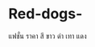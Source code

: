 # Red-dogs-
แฟชั่น
ราคา
สี ขาว ดำ เทา แดง<!DOCTYPE html>
<html lang="th">
<head>
  <meta charset="UTF-8" />
  <meta name="viewport" content="width=device-width, initial-scale=1.0" />
  <title>Red Dogs | แบรนด์เสื้อผ้า
  <style>
    body {
      margin: 0;
      font-family: 'Sarabun', sans-serif;
      background-color: 
    }

    header {
      background-color: #111;
      color: white;
      padding: 20px;
      text-align: center;
      font-size: 28px;
      letter-spacing: 1px;
    }

    .product-list {
      display: grid;
      grid-template-columns: repeat(auto-fit, minmax(250px, 1fr));
      gap: 20px;
      padding: 20px;
    }

    .product {
      background-color: white;
      border-radius: 10px;
      box-shadow: 0 4px 8px rgba(0,0,0,0.1);
      overflow: hidden;
      transition: transform 0.3s;
    }

    .product:hover {
      transform: translateY(-5px);
    }

    .product img {
      width: 100%;
      height: 300px;
      object-fit: cover;
    }

    .product-details {
      padding: 15px;
    }

    .product-name {
      font-size: 18px;
      font-weight: bold;
      margin: 0 0 10px;
    }

    .product-color {
      font-size: 14px;
      color: #555;
    }

    .product-price {
      font-size: 16px;
      color: #e91e63;
      font-weight: bold;
      margin-top: 10px;
    }

    footer {
      text-align: center;
      padding: 20px;
      background-color: #222;
      color: white;
      font-size: 14px;
    }
  </style>
</head>
<body>

  <header>
    Red Dogs | Street Fashion
  </header>

  <section class="product-list">
    <div class="product">
      <img src="https://via.placeholder.com/400x300?text=เสื้อยืดลายสตรีท" alt="เสื้อยืดลายสตรีท">
      <div class="product-details">
        <p class="product-name">เสื้อยืดลายสตรีท</p>
        <p class="product-color">สี: ขาว/ดำ</p>
        <p class="product-price">ราคา: 490 บาท</p>
      </div>
    </div>

    <div class="product">
      <img src="https://via.placeholder.com/400x300?text=กางเกงยีนส์ขาดเท่ๆ" alt="กางเกงยีนส์ขาดเท่ๆ">
      <div class="product-details">
        <p class="product-name">กางเกงยีนส์ขาดเท่ๆ</p>
        <p class="product-color">สี: น้ำเงินเข้ม</p>
        <p class="product-price">ราคา: 890 บาท</p>
      </div>
    </div>

    <div class="product">
      <img src="https://via.placeholder.com/400x300?text=เสื้อแจ็คเก็ตOversize" alt="แจ็คเก็ต Oversize">
      <div class="product-details">
        <p class="product-name">แจ็คเก็ต Oversize</p>
        <p class="product-color">สี: ดำ / เทา</p>
        <p class="product-price">ราคา: 1,290 บาท</p>
      </div>
    </div>
  </section>

  <footer>
    © 2025 Red Dogs. All rights reserved.
  </footer>

</body>
</html>
